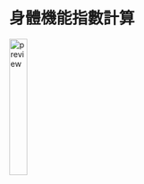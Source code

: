 # 身體機能指數計算
<img src="https://user-images.githubusercontent.com/65625447/153466102-f6a4351b-dea9-4f0c-a214-193b19f3e313.png" width = "25%" height = "25%" alt="preview" align=center />
